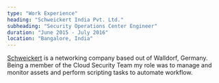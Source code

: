 ```yaml
---
type: "Work Experience"
heading: "Schweickert India Pvt. Ltd."
subheading: "Security Operations Center Engineer"
duration: "June 2015 - July 2016"
location: "Bangalore, India"
---
```


<a href="http://schweickert.de/" target="_blank">Schweickert</a> is a networking company based out of Walldorf, Germany. Being a member of the Cloud Security Team my role was to manage and monitor assets and perform scripting tasks to automate workflow.
